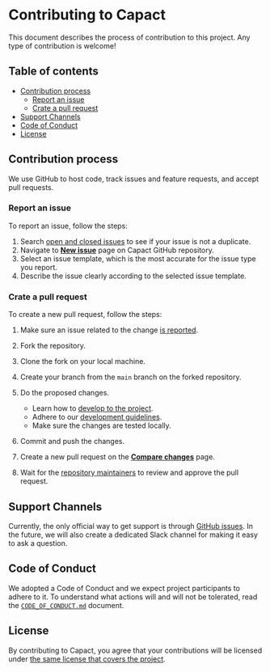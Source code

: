 # Contributing to Capact

This document describes the process of contribution to this project. Any type of contribution is welcome!

## Table of contents

<!-- toc -->

- [Contribution process](#contribution-process)
  * [Report an issue](#report-an-issue)
  * [Crate a pull request](#crate-a-pull-request)
- [Support Channels](#support-channels)
- [Code of Conduct](#code-of-conduct)
- [License](#license)

<!-- tocstop -->

## Contribution process

We use GitHub to host code, track issues and feature requests, and accept pull requests.

### Report an issue

To report an issue, follow the steps:

1. Search [open and closed issues](https://github.com/Project-Voltron/voltron/issues?q=is%3Aissue) to see if your issue is not a duplicate. 
1. Navigate to [**New issue**](https://github.com/Project-Voltron/go-voltron/issues/new) page on Capact GitHub repository.
1. Select an issue template, which is the most accurate for the issue type you report.
1. Describe the issue clearly according to the selected issue template.

### Crate a pull request

To create a new pull request, follow the steps:

1. Make sure an issue related to the change [is reported](#report-an-issue).
1. Fork the repository.
1. Clone the fork on your local machine.
1. Create your branch from the `main` branch on the forked repository.
1. Do the proposed changes.
   
    - Learn how to [develop to the project](./docs/development.md).
    - Adhere to our [development guidelines](./docs/development-guidelines.md).
    - Make sure the changes are tested locally.
  
1. Commit and push the changes.
1. Create a new pull request on the [**Compare changes**](https://github.com/Project-Voltron/voltron/compare) page.
1. Wait for the [repository maintainers](./CODEOWNERS) to review and approve the pull request.

## Support Channels

Currently, the only official way to get support is through [GitHub issues](https://github.com/Project-Voltron/go-voltron/issues).
In the future, we will also create a dedicated Slack channel for making it easy to ask a question.

## Code of Conduct

We adopted a Code of Conduct and we expect project participants to adhere to it. To understand what actions will and will not be tolerated, read the [`CODE_OF_CONDUCT.md`](./CODE_OF_CONDUCT.md) document.

## License

By contributing to Capact, you agree that your contributions will be licensed under [the same license that covers the project](./LICENSE).
